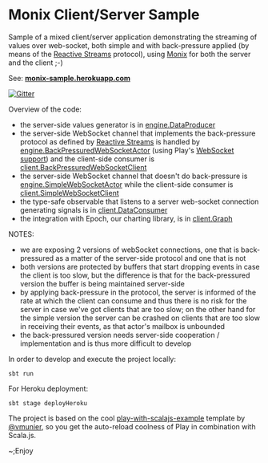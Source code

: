 # Monix Client/Server Sample

Sample of a mixed client/server application demonstrating
the streaming of values over web-socket, both simple and with 
back-pressure applied (by means of the [Reactive Streams](http://www.reactive-streams.org/)
protocol), using [Monix](https://github.com/monix/monix) for both
the server and the client ;-)

See: **[monix-sample.herokuapp.com](http://monix-sample.herokuapp.com)**

[![Gitter](https://badges.gitter.im/Join%20Chat.svg)](https://gitter.im/monix/monix?utm_source=badge&utm_medium=badge&utm_campaign=pr-badge&utm_content=badge)

Overview of the code:

- the server-side values generator is 
  in [engine.DataProducer](server/app/engine/DataProducer.scala)
- the server-side WebSocket channel that implements the back-pressure
  protocol as defined by [Reactive Streams](http://www.reactive-streams.org/) 
  is handled by 
  [engine.BackPressuredWebSocketActor](server/app/engine/BackPressuredWebSocketActor.scala) (using
  Play's [WebSocket support](https://www.playframework.com/documentation/2.4.x/ScalaWebSockets#Handling-WebSockets-with-actors))
  and the client-side consumer is 
  [client.BackPressuredWebSocketClient](client/src/main/scala/client/BackPressuredWebSocketClient.scala)
- the server-side WebSocket channel that doesn't do back-pressure is
  [engine.SimpleWebSocketActor](server/app/engine/SimpleWebSocketActor.scala)
  while the client-side consumer is
  [client.SimpleWebSocketClient](client/src/main/scala/client/SimpleWebSocketClient.scala)
- the type-safe observable that listens to a server web-socket connection
  generating signals is in 
  [client.DataConsumer](client/src/main/scala/client/DataConsumer.scala)
- the integration with Epoch, our charting library, is in
  [client.Graph](client/src/main/scala/client/Graph.scala)
  
NOTES:

- we are exposing 2 versions of webSocket connections, one that is back-pressured
  as a matter of the server-side protocol and one that is not
- both versions are protected by buffers that start dropping events in case
  the client is too slow, but the difference is that for the back-pressured 
  version the buffer is being maintained server-side
- by applying back-pressure in the protocol, the server is informed of the 
  rate at which the client can consume and thus there is no risk for the
  server in case we've got clients that are too slow; on the other hand for the
  simple version the server can be crashed on clients that are too slow in 
  receiving their events, as that actor's mailbox is unbounded
- the back-pressured version needs server-side cooperation / implementation and
  is thus more difficult to develop
  
In order to develop and execute the project locally:

```
sbt run
```

For Heroku deployment:

```
sbt stage deployHeroku
```

The project is based on the cool 
[play-with-scalajs-example](https://github.com/vmunier/play-with-scalajs-example)
template by [@vmunier](https://github.com/vmunier), so you get the auto-reload 
coolness of Play in combination with Scala.js.

~;Enjoy
